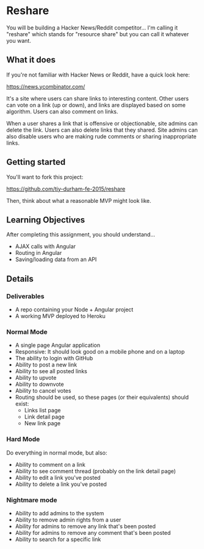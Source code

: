 # Reshare

You will be building a Hacker News/Reddit competitor... I'm calling it "reshare"
which stands for "resource share" but you can call it whatever you want.

## What it does

If you're not familiar with Hacker News or Reddit, have a quick look here:

https://news.ycombinator.com/

It's a site where users can share links to interesting content. Other users
can vote on a link (up or down), and links are displayed based on some
algorithm. Users can also comment on links.

When a user shares a link that is offensive or objectionable, site admins can
delete the link. Users can also delete links that they shared. Site admins can
also disable users who are making rude comments or sharing inappropriate links.

## Getting started

You'll want to fork this project:

https://github.com/tiy-durham-fe-2015/reshare

Then, think about what a reasonable MVP might look like.

## Learning Objectives

After completing this assignment, you should understand…

* AJAX calls with Angular
* Routing in Angular
* Saving/loading data from an API

## Details

### Deliverables

* A repo containing your Node + Angular project
* A working MVP deployed to Heroku

### Normal Mode

* A single page Angular application
* Responsive: It should look good on a mobile phone and on a laptop
* The ability to login with GitHub
* Ability to post a new link
* Ability to see all posted links
* Ability to upvote
* Ability to downvote
* Ability to cancel votes
* Routing should be used, so these pages (or their equivalents) should exist:
  * Links list page
  * Link detail page
  * New link page

### Hard Mode

Do everything in normal mode, but also:

* Ability to comment on a link
* Ability to see comment thread (probably on the link detail page)
* Ability to edit a link you've posted
* Ability to delete a link you've posted

### Nightmare mode

* Ability to add admins to the system
* Ability to remove admin rights from a user
* Ability for admins to remove any link that's been posted
* Ability for admins to remove any comment that's been posted
* Ability to search for a specific link
